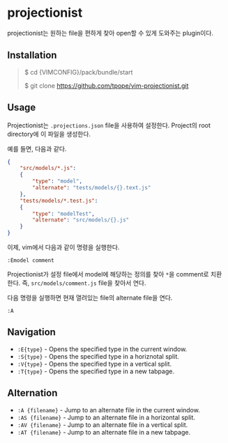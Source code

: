 # projectionist

projectionist는 원하는 file을 편하게 찾아 open할 수 있게 도와주는 plugin이다.

## Installation

> $ cd {VIMCONFIG}/pack/bundle/start
>
> $ git clone https://github.com/tpope/vim-projectionist.git

## Usage

Projectionist는 `.projections.json` file을 사용하여 설정한다. Project의 root directory에 이 파일을 생성한다.

예를 들면, 다음과 같다.

```json
{
	"src/models/*.js":
	{
		"type": "model",
		"alternate": "tests/models/{}.text.js"
	},
	"tests/models/*.test.js":
	{
		"type": "modelTest",
		"alternate": "src/models/{}.js"
	}
}
```

이제, vim에서 다음과 같이 명령을 실행한다.

`:Emodel comment`

Projectionist가 설정 file에서 model에 해당하는 정의를 찾아 `*`을 comment로 치환한다. 즉, `src/models/comment.js` file을 찾아서 연다.

다음 명령을 실행하면 현재 열려있는 file의 alternate file을 연다.

`:A`

## Navigation

* `:E{type}` - Opens the specified type in the current window.
* `:S{type}` - Opens the specified type in a horiznotal split.
* `:V{type}` - Opens the specified type in a vertical split.
* `:T{type}` - Opens the specified type in a new tabpage.

## Alternation

* `:A {filename}` - Jump to an alternate file in the current window.
* `:AS {filename}` - Jump to an alternate file in a horizontal split.
* `:AV {filename}` - Jump to an alternate file in a vertical split.
* `:AT {filename}` - Jump to an alternate file in a new tabpage.
